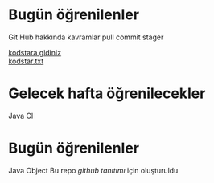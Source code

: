 # Bugün öğrenilenler
Git Hub hakkında 
kavramlar
pull
commit 
stager


[kodstara gidiniz](http://www.kodstar.com/)<br>
[kodstar.txt](./kodstar.txt)


# Gelecek hafta öğrenilecekler
Java Cl

# Bugün öğrenilenler
Java Object
Bu repo *github tanıtımı* için oluşturuldu
